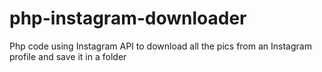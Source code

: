 # php-instagram-downloader
Php code using Instagram API to download all the pics from an Instagram profile and save it in a folder
